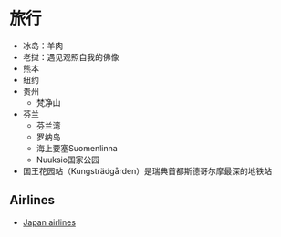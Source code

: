 # 旅行

* 冰岛：羊肉
* 老挝：遇见观照自我的佛像
* 熊本
* 纽约
* 贵州
    - 梵净山
* 芬兰
    - 芬兰湾
    - 罗纳岛
    -  海上要塞Suomenlinna
    -  Nuuksio国家公园
*  国王花园站（Kungsträdgården）是瑞典首都斯德哥尔摩最深的地铁站


## Airlines

* [Japan airlines](https://www.cn.jal.co.jp/cnl/zhcn/)
